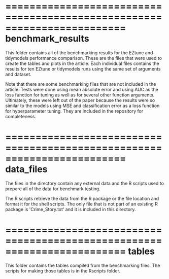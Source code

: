 ========================================================================
benchmark_results
========================================================================

This folder contains all of the benchmarking results for the 
EZtune and tidymodels performance comparison. These are the files
that were used to create the tables and plots in the article. Each
individual files contains the results for ten EZtune or
tidymodels runs using the same set of arguments and dataset. 

Note that there are some benchmarking files that are not included
in the article. Tests were done using mean absolute error and using
AUC as the loss function for tuning as well as for several other
function arguments. Ultimately, these were left
out of the paper because the results were so similar to the 
models using MSE and classification error as a loss function for
hyperparameter tuning. They are included in the repository for 
completeness. 


========================================================================
data_files
========================================================================

The files in the directory contain any external data and the
R scripts used to prepare all of the data for benchmark testing. 

The R scripts retrieve the data from the R package or the 
file location and format it for the shell scripts. The only 
file that is not part of an existing R package is 'Crime_Story.txt'
and it is included in this directory. 


========================================================================
tables
========================================================================

This folder contains the tables compiled from the benchmarking files. 
The scripts for making those tables is in the Rscripts folder. 
